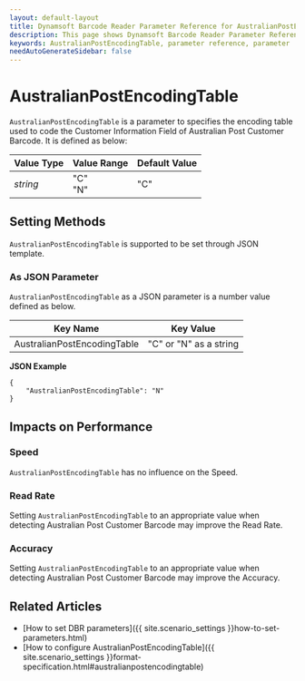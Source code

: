 ```yaml
---
layout: default-layout
title: Dynamsoft Barcode Reader Parameter Reference for AustralianPostEncodingTable
description: This page shows Dynamsoft Barcode Reader Parameter Reference for AustralianPostEncodingTable.
keywords: AustralianPostEncodingTable, parameter reference, parameter
needAutoGenerateSidebar: false
---
```



# AustralianPostEncodingTable 

`AustralianPostEncodingTable` is a parameter to specifies the encoding table used to code the Customer Information Field of Australian Post Customer Barcode. It is defined as below:

| Value Type | Value Range | Default Value |
| ---------- | ----------- | ------------- |
| *string* | "C"<br>"N" | "C"  |


    
## Setting Methods
`AustralianPostEncodingTable` is supported to be set through JSON template.

### As JSON Parameter
`AustralianPostEncodingTable` as a JSON parameter is a number value defined as below.   

| Key Name | Key Value |
| -------- | --------- |
| AustralianPostEncodingTable | "C" or "N" as a string |


**JSON Example**   
```
{
    "AustralianPostEncodingTable": "N"
}
```


## Impacts on Performance
### Speed
`AustralianPostEncodingTable` has no influence on the Speed.

### Read Rate
Setting `AustralianPostEncodingTable` to an appropriate value when detecting Australian Post Customer Barcode may improve the Read Rate. 

### Accuracy
Setting `AustralianPostEncodingTable` to an appropriate value when detecting Australian Post Customer Barcode may improve the Accuracy.

## Related Articles
- [How to set DBR parameters]({{ site.scenario_settings }}how-to-set-parameters.html)
- [How to configure AustralianPostEncodingTable]({{ site.scenario_settings }}format-specification.html#australianpostencodingtable)